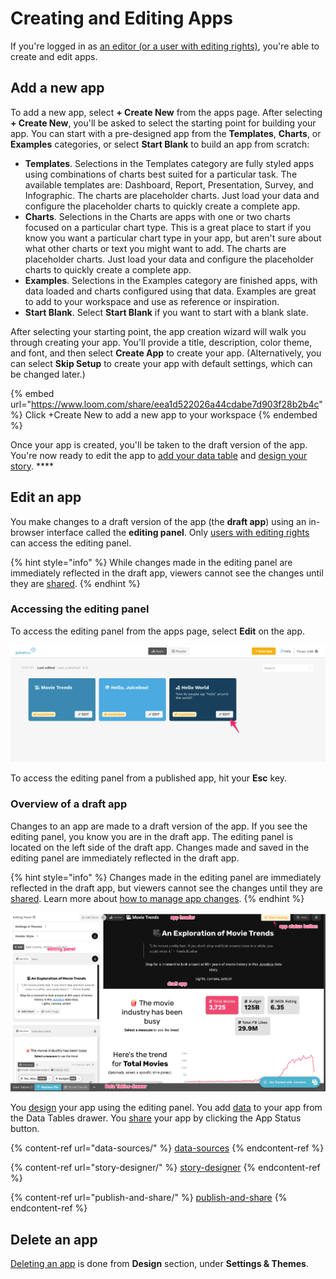 # Creating and Editing Apps

If you're logged in as [an editor (or a user with editing rights)](../managing-users/user-management-and-roles.md#user-roles), you're able to create and edit apps.

## Add a new app

To add a new app, select **+ Create New** from the apps page. After selecting **+ Create New**, you'll be asked to select the starting point for building your app. You can start with a pre-designed app from the **Templates**, **Charts**, or **Examples** categories, or select **Start Blank** to build an app from scratch:

* **Templates**. Selections in the Templates category are fully styled apps using combinations of charts best suited for a particular task. The available templates are: Dashboard, Report, Presentation, Survey, and Infographic. The charts are placeholder charts. Just load your data and configure the placeholder charts to quickly create a complete app.&#x20;
* **Charts**. Selections in the Charts are apps with one or two charts focused on a particular chart type. This is a great place to start if you know you want a particular chart type in your app, but aren't sure about what other charts or text you might want to add. The charts are placeholder charts. Just load your data and configure the placeholder charts to quickly create a complete app.&#x20;
* **Examples**. Selections in the Examples category are finished apps, with data loaded and charts configured using that data. Examples are great to add to your workspace and use as reference or inspiration.&#x20;
* **Start Blank**. Select **Start Blank** if you want to start with a blank slate.&#x20;

After selecting your starting point, the app creation wizard will walk you through creating your app. You'll provide a title, description, color theme, and font, and then select **Create App** to create your app. (Alternatively, you can select **Skip Setup** to create your app with default settings, which can be changed later.)&#x20;

{% embed url="https://www.loom.com/share/eea1d522026a44cdabe7d903f28b2b4c" %}
Click +Create New to add a new app to your workspace
{% endembed %}

Once your app is created, you'll be taken to the draft version of the app. You're now ready to edit the app to [add your data table](data-sources/) and [design your story](story-designer/). ****&#x20;

## Edit an app

You make changes to a draft version of the app (the **draft app**) using an in-browser interface called the **editing panel**. Only [users with editing rights](../managing-users/user-management-and-roles.md#user-roles) can access the editing panel.&#x20;

{% hint style="info" %}
While changes made in the editing panel are immediately reflected in the draft app, viewers cannot see the changes until they are [shared](publish-and-share/).
{% endhint %}

### Accessing the editing panel

To access the editing panel from the apps page, select **Edit** on the app.&#x20;

![Accessing the editing panel for an app from the apps page](<../.gitbook/assets/image (180).png>)

To access the editing panel from a published app, hit your **Esc** key.&#x20;

### Overview of a draft app

Changes to an app are made to a draft version of the app. If you see the editing panel, you know you are in the draft app. The editing panel is located on the left side of the draft app. Changes made and saved in the editing panel are immediately reflected in the draft app. &#x20;

{% hint style="info" %}
Changes made in the editing panel are immediately reflected in the draft app, but viewers cannot see the changes until they are [shared](publish-and-share/). Learn more about [how to manage app changes](publish-and-share/publishing-app-changes.md#making-changes-to-an-app).
{% endhint %}

![Parts of a draft app](<../.gitbook/assets/image (385).png>)

You [design](story-designer/) your app using the editing panel. You add [data](data-sources/) to your app from the Data Tables drawer. You [share](publish-and-share/) your app by clicking the App Status button.&#x20;

{% content-ref url="data-sources/" %}
[data-sources](data-sources/)
{% endcontent-ref %}

{% content-ref url="story-designer/" %}
[story-designer](story-designer/)
{% endcontent-ref %}

{% content-ref url="publish-and-share/" %}
[publish-and-share](publish-and-share/)
{% endcontent-ref %}

## Delete an app

[Deleting an app](story-designer/story-settings.md#deleting-an-app) is done from **Design** section, under **Settings & Themes**.&#x20;
